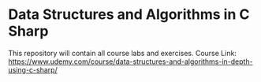 # Data Structures and Algorithms in C Sharp
 This repository will contain all course labs and exercises. Course Link: https://www.udemy.com/course/data-structures-and-algorithms-in-depth-using-c-sharp/
